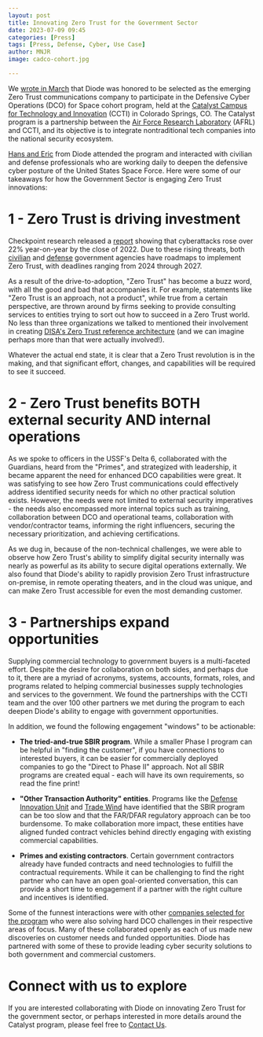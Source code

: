 ```yaml
---
layout: post
title: Innovating Zero Trust for the Government Sector 
date: 2023-07-09 09:45
categories: [Press]
tags: [Press, Defense, Cyber, Use Case]
author: MNJR
image: cadco-cohort.jpg

---
```

We [wrote in March](https://diode.io/blog/defensive-cyber-operations) that Diode was honored to be selected as the emerging Zero Trust communications company to participate in the Defensive Cyber Operations (DCO) for Space cohort program, held at the [Catalyst Campus for Technology and Innovation](https://catalystcampus.org/) (CCTI) in Colorado Springs, CO.  The Catalyst program is a partnership between the [Air Force Research Laboratory](https://www.afrl.af.mil/) (AFRL) and CCTI, and its objective is to integrate nontraditional tech companies into the national security ecosystem.  

[Hans and Eric](https://diode.io/about) from Diode attended the program and interacted with civilian and defense professionals who are working daily to deepen the defensive cyber posture of the United States Space Force.  Here were some of our takeaways for how the Government Sector is engaging Zero Trust innovations:

# 1 - Zero Trust is driving investment

Checkpoint research released a [report](https://blog.checkpoint.com/2023/01/05/38-increase-in-2022-global-cyberattacks/) showing that cyberattacks rose over 22% year-on-year by the close of 2022.  Due to these rising threats, both [civilian](https://www.whitehouse.gov/wp-content/uploads/2022/01/M-22-09.pdf) and [defense](https://dodcio.defense.gov/Portals/0/Documents/Library/DoD-ZTStrategy.pdf) government agencies have roadmaps to implement Zero Trust, with deadlines ranging from 2024 through 2027.  

As a result of the drive-to-adoption, "Zero Trust" has become a buzz word, with all the good and bad that accompanies it.  For example, statements like "Zero Trust is an approach, not a product", while true from a certain perspective, are thrown around by firms seeking to provide consulting services to entities trying to sort out how to succeed in a Zero Trust world.  No less than three organizations we talked to mentioned their involvement in creating [DISA's Zero Trust reference architecture](https://dodcio.defense.gov/Portals/0/Documents/Library/(U)ZT_RA_v2.0(U)_Sep22.pdf) (and we can imagine perhaps more than that were actually involved!).  

Whatever the actual end state, it is clear that a Zero Trust revolution is in the making, and that significant effort, changes, and capabilities will be required to see it succeed.

# 2 - Zero Trust benefits BOTH external security AND internal operations

As we spoke to officers in the USSF's Delta 6, collaborated with the Guardians, heard from the "Primes", and strategized with leadership, it became apparent the need for enhanced DCO capabilities were great.  It was satisfying to see how Zero Trust communications could effectively address identified security needs for which no other practical solution exists.  However, the needs were not limited to external security imperatives - the needs also encompassed more internal topics such as training, collaboration between DCO and operational teams, collaboration with vendor/contractor teams, informing the right influencers, securing the necessary prioritization, and achieving certifications.

As we dug in, because of the non-technical challenges, we were able to observe how Zero Trust's ability to simplify digital security internally was nearly as powerful as its ability to secure digital operations externally.  We also found that Diode's ability to rapidly provision Zero Trust infrastructure on-premise, in remote operating theaters, and in the cloud was unique, and can make Zero Trust accessible for even the most demanding customer.

# 3 - Partnerships expand opportunities

Supplying commercial technology to government buyers is a multi-faceted effort.  Despite the desire for collaboration on both sides, and perhaps due to it, there are a myriad of acronyms, systems, accounts, formats, roles, and programs related to helping commercial businesses supply technologies and services to the government.  We found the partnerships with the CCTI team and the over 100 other partners we met during the program to each deepen Diode's ability to engage with government opportunities.  

In addition, we found the following engagement "windows" to be actionable:

* **The tried-and-true SBIR program**.  While a smaller Phase I program can be helpful in "finding the customer", if you have connections to interested buyers, it can be easier for commercially deployed companies to go the "Direct to Phase II" approach.  Not all SBIR programs are created equal - each will have its own requirements, so read the fine print!

* **"Other Transaction Authority" entities**.  Programs like the [Defense Innovation Unit](https://www.diu.mil/) and [Trade Wind](https://www.tradewindai.com) have identified that the SBIR program can be too slow and that the FAR/DFAR regulatory approach can be too burdensome.  To make collaboration more impact, these entities have aligned funded contract vehicles behind directly engaging with existing commercial capabilities.

* **Primes and existing contractors**.  Certain government contractors already have funded contracts and need technologies to fulfill the contractual requirements.  While it can be challenging to find the right partner who can have an open goal-oriented conversation, this can provide a short time to engagement if a partner with the right culture and incentives is identified.

Some of the funnest interactions were with other [companies selected for the program](https://www.globenewswire.com/en/news-release/2023/02/17/2610867/0/en/EIGHT-COMPANIES-JOIN-CATALYST-ACCELERATOR-S-DEFENSIVE-CYBER-OPERATIONS-FOR-SPACE-COHORT.html) who were also solving hard DCO challenges in their respective areas of focus.  Many of these collaborated openly as each of us made new discoveries on customer needs and funded opportunities.  Diode has partnered with some of these to provide leading cyber security solutions to both government and commercial customers.

# Connect with us to explore

If you are interested collaborating with Diode on innovating Zero Trust for the government sector, or perhaps interested in more details around the Catalyst program, please feel free to [Contact Us](https://contactdiode.paperform.co/).
